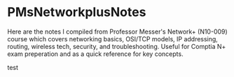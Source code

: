 # PMsNetworkplusNotes
Here are the notes I compiled from Professor Messer's Network+ (N10-009) course which covers networking basics, OSI/TCP models, IP addressing, routing, wireless tech, security, and troubleshooting. Useful for Comptia N+ exam preperation and as a quick reference for key concepts.

test
